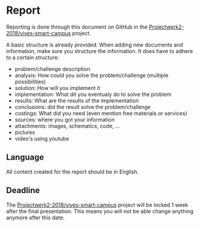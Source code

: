 

# Report

Reporting is done through this document on GitHub in the [Projectwerk2-2018/vives-smart-campus](https://github.com/Projectwerk2-2018/vives-smart-campus) project.

A basic structure is already provided. When adding new documents and information, make sure you structure the information. It does have to adhere to a certain structure:

* problem/challenge description
* analysis: How could you solve the problem/challenge (multiple possibilities)
* solution: How will you implement it
* implementation: What dit you eventualy do to solve the problem
* results: What are the results of the implementation
* conclusions: did the result solve the problem/challenge
* costings: What did you need (even mention free materials or services)
* sources: where you got your information
* attachments: images, schematics, code, ...
* pictures
* video's using youtube

## Language

All content created for the report should be in English.

## Deadline

The [Projectwerk2-2018/vives-smart-campus](https://github.com/Projectwerk2-2018/vives-smart-campus) project will be locked 1 week after the final presentation. This means you will not be able change anything anymore after this date.
